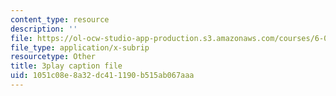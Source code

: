 ```yaml
---
content_type: resource
description: ''
file: https://ol-ocw-studio-app-production.s3.amazonaws.com/courses/6-046j-introduction-to-algorithms-sma-5503-fall-2005/1051c08e8a32dc411190b515ab067aaa_JZHBa-rLrBA.srt
file_type: application/x-subrip
resourcetype: Other
title: 3play caption file
uid: 1051c08e-8a32-dc41-1190-b515ab067aaa
---
```

